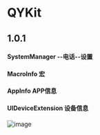 # QYKit


##   1.0.1

#### SystemManager    --电话--设置
#### MacroInfo              宏
#### AppInfo              APP信息
#### UIDeviceExtension 设备信息

![image](https://github.com/MemoryKing/YJSwiftKit/blob/master/导图.png)
